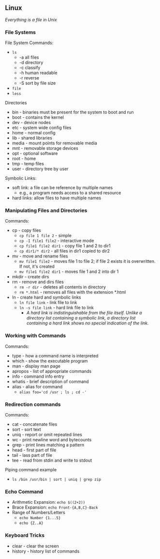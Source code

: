 ## Linux

*Everything is a file in Unix*

### File Systems
File System Commands:
- `ls`
	- -a all files
	- -d directory
	- -c classify
	- -h human readable
	- -r reverse
	- -S sort by file size
- `file`
- `less`

Directories
- bin - binaries must be present for the system to boot and run
- boot - contains the kernel
- dev - device nodes
- etc - system wide config files
- home - normal config
- lib - shared libraries
- media - mount points for removable media
- mnt - removable storage devices
- opt - optional software
- root - home
- tmp - temp files
- user - directory tree by user

Symbolic Links: 
- soft link: a file can be reference by multiple names
	- e.g., a program needs access to a shared resource
- hard links: allow files to have multiple names

### Manipulating Files and Directories

Commands:
- cp - copy files
	- `cp file 1 file 2` - simple
	- `cp -I file1 file2` - interactive mode
	- `cp file1 file2 dir1` - copy file 1 and 2 to dir1
	- `cp dir1/* dir2` - all files in dir1 copied to dir2
- mv - move and rename files
	- `mv file1 file2` - moves file 1 to file 2; if file 2 exists it is overwritten. If not, it's created
	- `mv file1 file2 dir1` - moves file 1 and 2 into dir 1
- mkdir - create dirs
- rm - remove and dirs files
	- `rm -r dir` - deletes all contents in directory
	- `rm *.html` - removes all files with the extension *.html
- ln - create hard and symbolic links
	- `ln file link` - link file to link
	- `ln -s file link` - hard link file to link
		- *A hard link is indistinguishable from the file itself. Unlike a directory list containing a symbolic link, a directory list containing a hard link shows no special indication of the link.*

### Working with Commands

Commands:
- type - how a command name is interpreted
- which - show the executable program
- man - display man page
- apropos - list of appropriate commands
- info - command info entry
- whatis - brief description of command
- alias - alias for command
	- `alias foo='cd /usr ; ls ; cd -'`


### Redirection commands

Commands:
- cat - concatenate files
- sort - sort text
- uniq - report or omit repeated lines
- wc - print newline word and bytecounts
- grep - print lines matching a pattern
- head - first part of file
- tail - lass part of file
- tee - read from stdin and write to stdout

Piping command example
- `ls /bin /usr/bin | sort | uniq | grep zip`

### Echo Command

- Arithmetic Expansion: `echo $((2+2))`
- Brace Expansion: `echo Front-{A,B,C}-Back`
- Range of Numbers/Letters
	- `echo Number {1...5}`
	- `echo {Z..A}`

### Keyboard Tricks

- clear - clear the screen
- history - history list of commands

